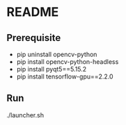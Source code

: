 README
======

Prerequisite
------------

-   pip uninstall opencv-python
-   pip install opencv-python-headless
-   pip install pyqt5==5.15.2
-   pip install tensorflow-gpu==2.2.0

Run
---

./launcher.sh
